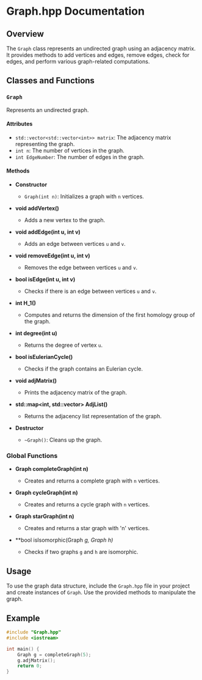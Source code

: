 # Graph.hpp Documentation

## Overview
The `Graph` class represents an undirected graph using an adjacency matrix. It provides methods to add vertices and edges, remove edges, check for edges, and perform various graph-related computations.

## Classes and Functions

### `Graph`
Represents an undirected graph.

#### Attributes
- `std::vector<std::vector<int>> matrix`: The adjacency matrix representing the graph.
- `int n`: The number of vertices in the graph.
- `int EdgeNumber`: The number of edges in the graph.

#### Methods

- **Constructor**
  - `Graph(int n)`: Initializes a graph with `n` vertices.

- **void addVertex()**
  - Adds a new vertex to the graph.

- **void addEdge(int u, int v)**
  - Adds an edge between vertices `u` and `v`.

- **void removeEdge(int u, int v)**
  - Removes the edge between vertices `u` and `v`.

- **bool isEdge(int u, int v)**
  - Checks if there is an edge between vertices `u` and `v`.

- **int H_1()**
  - Computes and returns the dimension of the first homology group of the graph.

- **int degree(int u)**
  - Returns the degree of vertex `u`.

- **bool isEulerianCycle()**
  - Checks if the graph contains an Eulerian cycle.

- **void adjMatrix()**
  - Prints the adjacency matrix of the graph.

- **std::map<int, std::vector<int>> AdjList()**
  - Returns the adjacency list representation of the graph.

- **Destructor**
  - `~Graph()`: Cleans up the graph.

### Global Functions

- **Graph completeGraph(int n)**
  - Creates and returns a complete graph with `n` vertices.

- **Graph cycleGraph(int n)**
  - Creates and returns a cycle graph with `n` vertices.

- **Graph starGraph(int n)**
  - Creates and returns a star graph with 'n' vertices.

- **bool isIsomorphic(Graph *g, Graph *h)**
  - Checks if two graphs `g` and `h` are isomorphic.


## Usage
To use the graph data structure, include the `Graph.hpp` file in your project and create instances of `Graph`. Use the provided methods to manipulate the graph.

## Example
```cpp
#include "Graph.hpp"
#include <iostream>

int main() {
    Graph g = completeGraph(5);
    g.adjMatrix();
    return 0;
}
